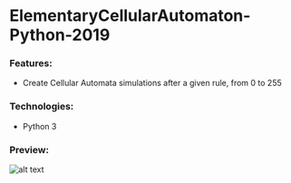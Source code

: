 # ElementaryCellularAutomaton-Python-2019


### Features:
- Create Cellular Automata simulations after a given rule, from 0 to 255

### Technologies:
- Python 3

### Preview:

![alt text](https://github.com/panaitescu-paul/ElementaryCellularAutomaton-Python-2019/blob/master/screenshots/s1.png)

